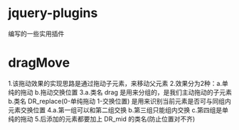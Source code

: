 # jquery-plugins
编写的一些实用插件

# dragMove
1.该拖动效果的实现思路是通过拖动子元素，来移动父元素
2.效果分为2种：a.单纯的拖动 b.拖动交换位置
3.a.类名 drag 是用来分组的，是我们主动拖动的子元素 b.类名 DR_replace(0-单纯拖动 1-交换位置) 是用来识别当前元素是否可与同组内元素交换位置
4.a.第一组可以和第二组交换 b.第三组只能组内交换 c.第四组是单纯的拖动
5.后添加的元素都要加上 DR_mid 的类名(防止位置对不齐)
